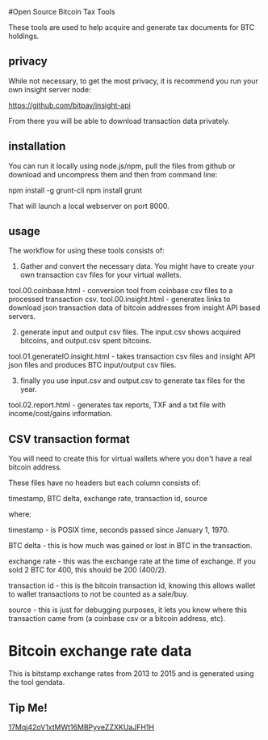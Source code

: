 #Open Source Bitcoin Tax Tools

These tools are used to help acquire and generate tax documents for BTC holdings.


## privacy

While not necessary, to get the most privacy, it is recommend you run your own insight server node:

https://github.com/bitpay/insight-api

From there you will be able to download transaction data privately.


## installation

You can run it locally using node.js/npm, pull the files from github or download and uncompress them and then from command line:

npm install -g grunt-cli
npm install
grunt

That will launch a local webserver on port 8000.


## usage

The workflow for using these tools consists of:

1) Gather and convert the necessary data. You might have to create your own transaction csv files for your virtual wallets.

tool.00.coinbase.html - conversion tool from coinbase csv files to a processed transaction csv.
tool.00.insight.html - generates links to download json transaction data of bitcoin addresses from insight API based servers.

2) generate input and output csv files. The input.csv shows acquired bitcoins, and output.csv spent bitcoins.

tool.01.generateIO.insight.html - takes transaction csv files and insight API json files and produces BTC input/output csv files.

3) finally you use input.csv and output.csv to generate tax files for the year.

tool.02.report.html - generates tax reports, TXF and a txt file with income/cost/gains information.


## CSV transaction format

You will need to create this for virtual wallets where you don't have a real bitcoin address.

These files have no headers but each column consists of:

timestamp, BTC delta, exchange rate, transaction id, source

where:

timestamp - is POSIX time, seconds passed since January 1, 1970.

BTC delta - this is how much was gained or lost in BTC in the transaction.

exchange rate - this was the exchange rate at the time of exchange. If you sold 2 BTC for 400, this should be 200 (400/2).

transaction id - this is the bitcoin transaction id, knowing this allows wallet to wallet transactions to not be counted as a sale/buy.

source - this is just for debugging purposes, it lets you know where this transaction came from (a coinbase csv or a bitcoin address, etc).


# Bitcoin exchange rate data

This is bitstamp exchange rates from 2013 to 2015 and is generated using the tool gendata.


## Tip Me!

[17Mqj42oV1xtMWt16MBPyveZZXKUaJFH1H]

[17Mqj42oV1xtMWt16MBPyveZZXKUaJFH1H]:https://blockchain.info/address/17Mqj42oV1xtMWt16MBPyveZZXKUaJFH1H